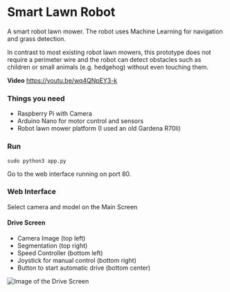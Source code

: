 # Smart Lawn Robot

A smart robot lawn mower. The robot uses Machine Learning for navigation and grass detection. 

In contrast to most existing robot lawn mowers, this prototype does not require a perimeter wire and the robot can detect obstacles such as children or small animals (e.g. hedgehog) without even touching them.

**Video** https://youtu.be/wq4QNpEY3-k


### Things you need
- Raspberry Pi with Camera
- Arduino Nano for motor control and sensors
- Robot lawn mower platform (I used an old Gardena R70li)

### Run
```shell
sudo python3 app.py 
```

Go to the web interface running on port 80. 

### Web Interface

Select camera and model on the Main Screen

#### Drive Screen
* Camera Image (top left)
* Segmentation (top right)
* Speed Controller (bottom left)
* Joystick for manual control (bottom right)
* Button to start automatic drive (bottom center)

![Image of the Drive Screen](DriveScreen.png)

